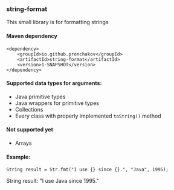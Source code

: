 
### string-format

This small library is for formatting strings

#### Maven dependency

    <dependency>
        <groupId>io.github.pronchakov</groupId>
        <artifactId>string-format</artifactId>
        <version>1-SNAPSHOT</version>
    </dependency>

#### Supported data types for arguments:

* Java primitive types
* Java wrappers for primitive types
* Collections
* Every class with properly implemented `toString()` method

#### Not supported yet

* Arrays

#### Example:

    String result = Str.fmt("I use {} since {}.", "Java", 1995);

String result: "I use Java since 1995."
